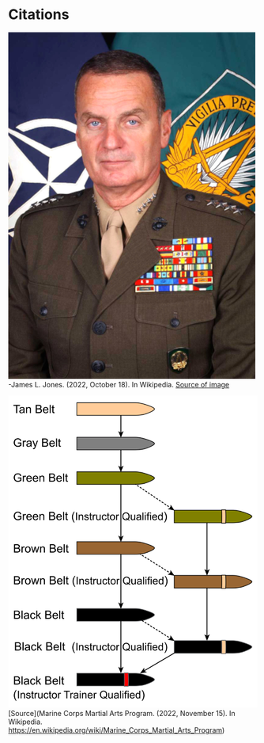 # Citations
![Image of James L.Jones](james-l-jones.jpg)-James L. Jones. (2022, October 18). In Wikipedia. [Source of image](https://en.wikipedia.org/wiki/James_L._Jones)

![Image of the belt structure](belt-structure.svg) [Source](Marine Corps Martial Arts Program. (2022, November 15). In Wikipedia. https://en.wikipedia.org/wiki/Marine_Corps_Martial_Arts_Program)
